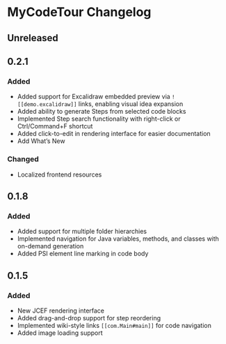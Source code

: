<!-- Keep a Changelog guide -> https://keepachangelog.com -->

# MyCodeTour Changelog

## Unreleased

## 0.2.1

### Added
- Added support for Excalidraw embedded preview via `![[demo.excalidraw]]` links, enabling visual idea expansion
- Added ability to generate Steps from selected code blocks
- Implemented Step search functionality with right-click or Ctrl/Command+F shortcut
- Added click-to-edit in rendering interface for easier documentation
- Add What’s New

### Changed
- Localized frontend resources

## 0.1.8

### Added
- Added support for multiple folder hierarchies
- Implemented navigation for Java variables, methods, and classes with on-demand generation
- Added PSI element line marking in code body

## 0.1.5

### Added
- New JCEF rendering interface
- Added drag-and-drop support for step reordering
- Implemented wiki-style links `[[com.Main#main]]` for code navigation
- Added image loading support
